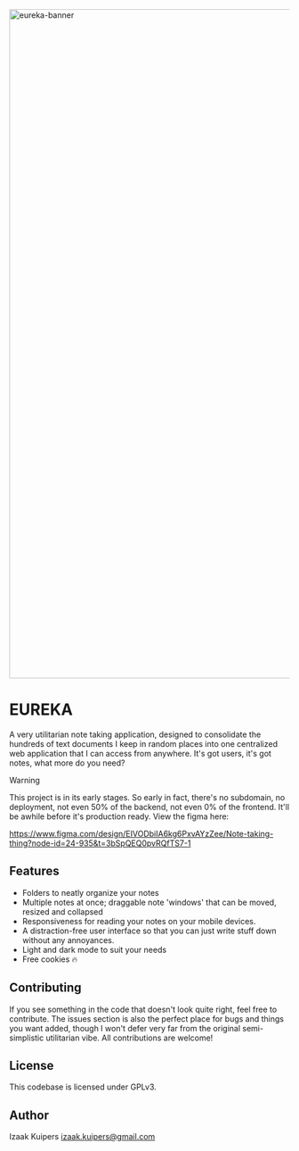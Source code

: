 <img width="3000" height="1200" alt="eureka-banner" src="https://github.com/user-attachments/assets/027618d7-d964-4d24-be32-d914bef5ffbb" />

# EUREKA
A very utilitarian note taking application, designed to consolidate the hundreds of text documents I keep in random places into one centralized web application that I can access from anywhere. It's got users, it's got notes, what more do you need?

> [!WARNING]
> This project is in its early stages. So early in fact, there's no subdomain, no deployment, not even 50% of the backend, not even 0% of the frontend. It'll be awhile before it's production ready. View the figma here:
>
> https://www.figma.com/design/EIVODbiIA6kg6PxvAYzZee/Note-taking-thing?node-id=24-935&t=3bSpQEQ0pvRQfTS7-1

## Features
- Folders to neatly organize your notes
- Multiple notes at once; draggable note 'windows' that can be moved, resized and collapsed
- Responsiveness for reading your notes on your mobile devices.
- A distraction-free user interface so that you can just write stuff down without any annoyances.
- Light and dark mode to suit your needs
- Free cookies 🔥

## Contributing
If you see something in the code that doesn't look quite right, feel free to contribute. The issues section is also the perfect place for bugs and things you want added, though I won't defer very far from the original semi-simplistic utilitarian vibe. All contributions are welcome!

## License
This codebase is licensed under GPLv3.

## Author
Izaak Kuipers [izaak.kuipers@gmail.com](mailto:izaak.kuipers@gmail.com)
